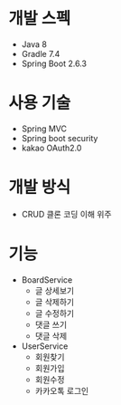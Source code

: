# 개발 스펙
- Java 8
- Gradle 7.4
- Spring Boot 2.6.3
# 사용 기술
- Spring MVC
- Spring boot security
- kakao OAuth2.0
# 개발 방식
- CRUD 클론 코딩 이해 위주 
# 기능
- BoardService
   - 글 상세보기
   - 글 삭제하기
   - 글 수정하기
   - 댓글 쓰기
   - 댓글 삭제 
- UserService
    -  회원찾기
    -  회원가입
    - 회원수정
    - 카카오톡 로그인

